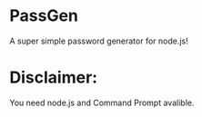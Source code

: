# PassGen
A super simple password generator for node.js! 
# Disclaimer: 
You need node.js and Command Prompt avalible.
